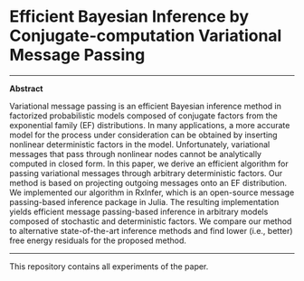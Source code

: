 # Efficient Bayesian Inference by Conjugate-computation Variational Message Passing

---
**Abstract**

Variational message passing is an efficient Bayesian inference method in factorized probabilistic models composed of conjugate factors from the exponential family (EF) distributions. In many applications, a more accurate model for the process under consideration can be obtained by inserting nonlinear deterministic factors in the model. Unfortunately, variational messages that pass through nonlinear nodes cannot be analytically computed in closed form. In this paper, we derive an efficient algorithm for passing variational messages through arbitrary deterministic factors. Our method is based on projecting outgoing messages onto an EF distribution. We implemented our algorithm in RxInfer, which is an open-source message passing-based inference package in Julia. The resulting implementation yields efficient message passing-based inference in arbitrary models composed of stochastic and deterministic factors. We compare our method to alternative state-of-the-art inference methods and find lower (i.e., better) free energy residuals for the proposed method.


---
This repository contains all experiments of the paper.

